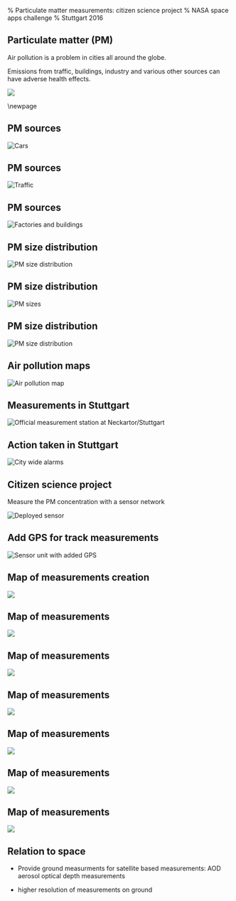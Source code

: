 % Particulate matter measurements: citizen science project
% NASA space apps challenge
% Stuttgart 2016

## Particulate matter (PM)

Air pollution is a problem in cities all around the globe. 

Emissions from traffic, buildings, industry and various other sources can have adverse health effects.

![](Beijing-and-China-Air-Pollution.jpg)

\newpage

## PM sources

![Cars](car_emission.jpg)

## PM sources

![Traffic](pict_trafficoil.jpg)


## PM sources

![Factories and buildings](Factory_icon.png)

## PM size distribution

![PM size distribution](small/sizes_PM2-5_5.jpg)

## PM size distribution

![PM sizes](particulate_matter_epa_550.jpg)

## PM size distribution

![PM size distribution](distribution_pm.jpg)

## Air pollution maps

![Air pollution map](air_pollution_map.png)


## Measurements in Stuttgart

![Official measurement station at Neckartor/Stuttgart](s-ntr.jpg)

## Action taken in Stuttgart

![City wide alarms](feinstaub_alarm.jpg)

## Citizen science project

Measure the PM concentration with a sensor network

![Deployed sensor](PPD_DHT_deployed_BirkachMitteStra.jpg)

## Add GPS for track measurements

![Sensor unit with added GPS](pm_sensor_gps.jpg)

## Map of measurements creation

![](small/mapzoom-1.png)

## Map of measurements

![](small/mapzoom-2.png)

## Map of measurements

![](small/mapzoom-3.png)

## Map of measurements

![](small/mapzoom-4.png)

## Map of measurements

![](small/mapzoom-5.png)

## Map of measurements

![](small/mapzoom-6.png)

## Map of measurements

![](small/mapzoom-7.png)

## Relation to space

* Provide ground measurments for satellite based measurements: AOD aerosol optical depth measurements

* higher resolution of measurements on ground




